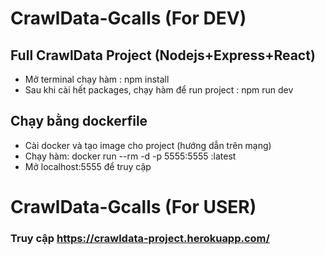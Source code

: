 # CrawlData-Gcalls (For DEV)
## Full CrawlData Project (Nodejs+Express+React)

- Mở terminal chạy hàm : npm install
- Sau khi cài hết packages, chạy hàm để run project : npm run dev

## Chạy bằng dockerfile
- Cài docker và tạo image cho project (hướng dẫn trên mạng)
- Chạy hàm: docker run --rm -d -p 5555:5555 <name>:latest
- Mở localhost:5555 để truy cập

# CrawlData-Gcalls (For USER)
### Truy cập https://crawldata-project.herokuapp.com/
